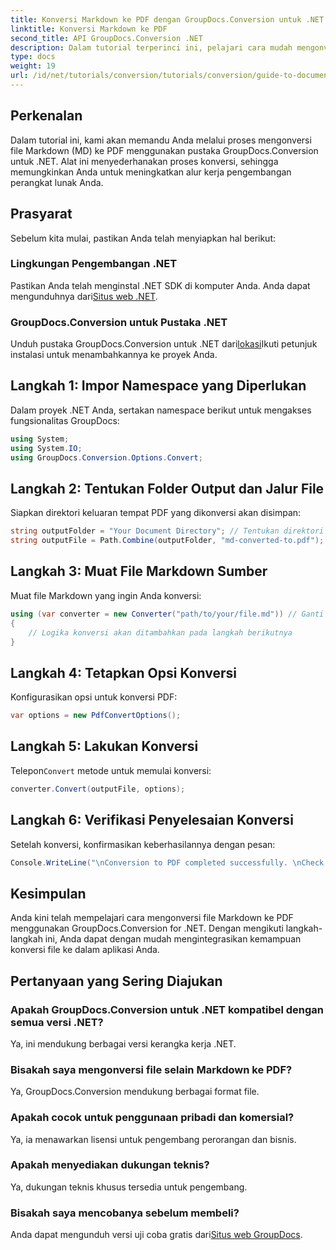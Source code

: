 ```yaml
---
title: Konversi Markdown ke PDF dengan GroupDocs.Conversion untuk .NET
linktitle: Konversi Markdown ke PDF
second_title: API GroupDocs.Conversion .NET
description: Dalam tutorial terperinci ini, pelajari cara mudah mengonversi file Markdown (MD) ke Portable Document Format (PDF) menggunakan pustaka GroupDocs.Conversion untuk .NET.
type: docs
weight: 19
url: /id/net/tutorials/conversion/tutorials/conversion/guide-to-document-conversion/convert-markdown-to-pdf/
---
```

## Perkenalan

Dalam tutorial ini, kami akan memandu Anda melalui proses mengonversi file Markdown (MD) ke PDF menggunakan pustaka GroupDocs.Conversion untuk .NET. Alat ini menyederhanakan proses konversi, sehingga memungkinkan Anda untuk meningkatkan alur kerja pengembangan perangkat lunak Anda.

## Prasyarat

Sebelum kita mulai, pastikan Anda telah menyiapkan hal berikut:

### Lingkungan Pengembangan .NET
 Pastikan Anda telah menginstal .NET SDK di komputer Anda. Anda dapat mengunduhnya dari[Situs web .NET](https://dotnet.microsoft.com/download).

### GroupDocs.Conversion untuk Pustaka .NET
Unduh pustaka GroupDocs.Conversion untuk .NET dari[lokasi](https://releases.groupdocs.com/conversion/net/)Ikuti petunjuk instalasi untuk menambahkannya ke proyek Anda.

## Langkah 1: Impor Namespace yang Diperlukan
Dalam proyek .NET Anda, sertakan namespace berikut untuk mengakses fungsionalitas GroupDocs:

```csharp
using System;
using System.IO;
using GroupDocs.Conversion.Options.Convert;
```

## Langkah 2: Tentukan Folder Output dan Jalur File
Siapkan direktori keluaran tempat PDF yang dikonversi akan disimpan:

```csharp
string outputFolder = "Your Document Directory"; // Tentukan direktori keluaran Anda
string outputFile = Path.Combine(outputFolder, "md-converted-to.pdf");
```

## Langkah 3: Muat File Markdown Sumber
Muat file Markdown yang ingin Anda konversi:

```csharp
using (var converter = new Converter("path/to/your/file.md")) // Ganti dengan jalur file MD Anda
{
    // Logika konversi akan ditambahkan pada langkah berikutnya
}
```

## Langkah 4: Tetapkan Opsi Konversi
Konfigurasikan opsi untuk konversi PDF:

```csharp
var options = new PdfConvertOptions();
```

## Langkah 5: Lakukan Konversi
 Telepon`Convert` metode untuk memulai konversi:

```csharp
converter.Convert(outputFile, options);
```

## Langkah 6: Verifikasi Penyelesaian Konversi
Setelah konversi, konfirmasikan keberhasilannya dengan pesan:

```csharp
Console.WriteLine("\nConversion to PDF completed successfully. \nCheck output in {0}", outputFolder);
```

## Kesimpulan
Anda kini telah mempelajari cara mengonversi file Markdown ke PDF menggunakan GroupDocs.Conversion for .NET. Dengan mengikuti langkah-langkah ini, Anda dapat dengan mudah mengintegrasikan kemampuan konversi file ke dalam aplikasi Anda.

## Pertanyaan yang Sering Diajukan

### Apakah GroupDocs.Conversion untuk .NET kompatibel dengan semua versi .NET?
Ya, ini mendukung berbagai versi kerangka kerja .NET.

### Bisakah saya mengonversi file selain Markdown ke PDF?
Ya, GroupDocs.Conversion mendukung berbagai format file.

### Apakah cocok untuk penggunaan pribadi dan komersial?
Ya, ia menawarkan lisensi untuk pengembang perorangan dan bisnis.

### Apakah menyediakan dukungan teknis?
Ya, dukungan teknis khusus tersedia untuk pengembang.

### Bisakah saya mencobanya sebelum membeli?
 Anda dapat mengunduh versi uji coba gratis dari[Situs web GroupDocs](https://releases.groupdocs.com/conversion/net/).